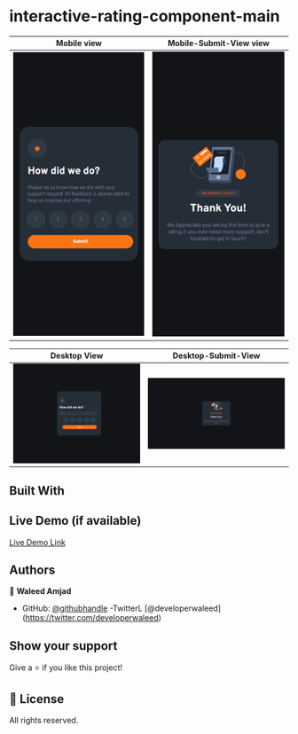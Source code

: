 # interactive-rating-component-main

Mobile view                      |  Mobile-Submit-View view                             |
:------------------------------------------------:|:-----------------------------------------------:
![](./images/Screenshots/Mobile-View.PNG)|![](./images/Screenshots/Mobile-View-Submit.PNG)

Desktop View                     |  Desktop-Submit-View
:------------------------------------------------:|:-----------------------------------------------:
![](./images/Screenshots/Desktop-View.PNG)                              |  ![](./images/Screenshots/Desktop-View-submit.PNG)


## Built With


## Live Demo (if available)

[Live Demo Link](https://caasperr.github.io/Book-Store_Website)

## Authors

👤 **Waleed Amjad**

- GitHub: [@githubhandle](https://github.com/caasperr)
-TwitterL [@developerwaleed] (https://twitter.com/developerwaleed)

## Show your support

Give a ⭐️ if you like this project!


## 📝 License

All rights reserved.
